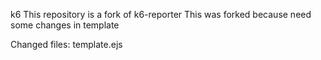 k6
This repository is a fork of k6-reporter
This was forked because need some changes in template

Changed files:
template.ejs
